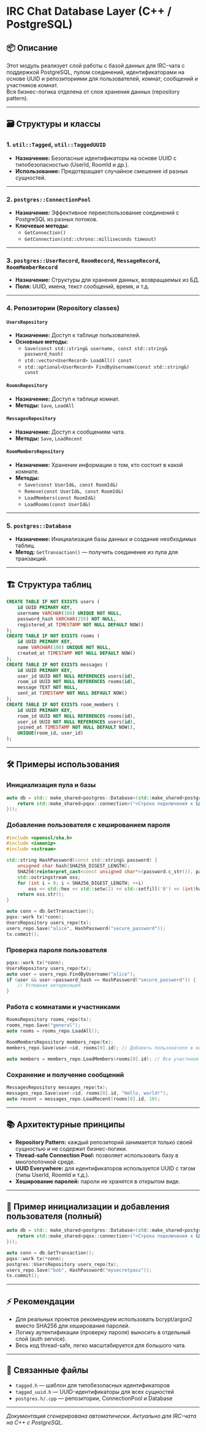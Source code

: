 # IRC Chat Database Layer (C++ / PostgreSQL)

## 📦 Описание

Этот модуль реализует слой работы с базой данных для IRC-чата с поддержкой PostgreSQL, пулом соединений, идентификаторами на основе UUID и репозиториями для пользователей, комнат, сообщений и участников комнат.  
Вся бизнес-логика отделена от слоя хранения данных (repository pattern).

---

## 🗃️ Структуры и классы

### 1. `util::Tagged`, `util::TaggedUUID`

- **Назначение:** Безопасные идентификаторы на основе UUID с типобезопасностью (UserId, RoomId и др.).
- **Использование:** Предотвращает случайное смешение id разных сущностей.

---

### 2. `postgres::ConnectionPool`

- **Назначение:** Эффективное переиспользование соединений с PostgreSQL из разных потоков.
- **Ключевые методы:**
    - `GetConnection()`
    - `GetConnection(std::chrono::milliseconds timeout)`

---

### 3. `postgres::UserRecord`, `RoomRecord`, `MessageRecord`, `RoomMemberRecord`

- **Назначение:** Cтруктуры для хранения данных, возвращаемых из БД.
- **Поля:** UUID, имена, текст сообщений, время, и т.д.

---

### 4. Репозитории (Repository classes)

#### `UsersRepository`

- **Назначение:** Доступ к таблице пользователей.
- **Основные методы:**
    - `Save(const std::string& username, const std::string& password_hash)`
    - `std::vector<UserRecord> LoadAll() const`
    - `std::optional<UserRecord> FindByUsername(const std::string&) const`

#### `RoomsRepository`

- **Назначение:** Доступ к таблице комнат.
- **Методы:** `Save`, `LoadAll`

#### `MessagesRepository`

- **Назначение:** Доступ к сообщениям чата.
- **Методы:** `Save`, `LoadRecent`

#### `RoomMembersRepository`

- **Назначение:** Хранение информации о том, кто состоит в какой комнате.
- **Методы:**
    - `Save(const UserId&, const RoomId&)`
    - `Remove(const UserId&, const RoomId&)`
    - `LoadMembers(const RoomId&)`
    - `LoadRooms(const UserId&)`

---

### 5. `postgres::Database`

- **Назначение:** Инициализация базы данных и создание необходимых таблиц.
- **Метод:** `GetTransaction()` — получить соединение из пула для транзакций.

---

## 🏗️ Структура таблиц

```sql
CREATE TABLE IF NOT EXISTS users (
    id UUID PRIMARY KEY,
    username VARCHAR(100) UNIQUE NOT NULL,
    password_hash VARCHAR(256) NOT NULL,
    registered_at TIMESTAMP NOT NULL DEFAULT NOW()
);
CREATE TABLE IF NOT EXISTS rooms (
    id UUID PRIMARY KEY,
    name VARCHAR(100) UNIQUE NOT NULL,
    created_at TIMESTAMP NOT NULL DEFAULT NOW()
);
CREATE TABLE IF NOT EXISTS messages (
    id UUID PRIMARY KEY,
    user_id UUID NOT NULL REFERENCES users(id),
    room_id UUID NOT NULL REFERENCES rooms(id),
    message TEXT NOT NULL,
    sent_at TIMESTAMP NOT NULL DEFAULT NOW()
);
CREATE TABLE IF NOT EXISTS room_members (
    id UUID PRIMARY KEY,
    room_id UUID NOT NULL REFERENCES rooms(id),
    user_id UUID NOT NULL REFERENCES users(id),
    joined_at TIMESTAMP NOT NULL DEFAULT NOW(),
    UNIQUE(room_id, user_id)
);
```

---

## 🛠️ Примеры использования

### Инициализация пула и базы

```cpp
auto db = std:: make_shared<postgres::Database>(std::make_shared<postgres::ConnectionPool>(num_threads, []() {
    return std::make_shared<pqxx::connection>("<Строка подключения к БД>");
}));
```

### Добавление пользователя с хешированием пароля

```cpp
#include <openssl/sha.h>
#include <iomanip>
#include <sstream>

std::string HashPassword(const std::string& password) {
    unsigned char hash[SHA256_DIGEST_LENGTH];
    SHA256(reinterpret_cast<const unsigned char*>(password.c_str()), password.size(), hash);
    std::ostringstream oss;
    for (int i = 0; i < SHA256_DIGEST_LENGTH; ++i)
        oss << std::hex << std::setw(2) << std::setfill('0') << (int)hash[i];
    return oss.str();
}

auto conn = db.GetTransaction();
pqxx::work tx(*conn);
UsersRepository users_repo(tx);
users_repo.Save("alice", HashPassword("secure_password"));
tx.commit();
```

### Проверка пароля пользователя

```cpp
pqxx::work tx(*conn);
UsersRepository users_repo(tx);
auto user = users_repo.FindByUsername("alice");
if (user && user->password_hash == HashPassword("secure_password")) {
    // Успешная авторизация
}
```

### Работа с комнатами и участниками

```cpp
RoomsRepository rooms_repo(tx);
rooms_repo.Save("general");
auto rooms = rooms_repo.LoadAll();

RoomMembersRepository members_repo(tx);
members_repo.Save(user->id, rooms[0].id); // Добавить пользователя в комнату

auto members = members_repo.LoadMembers(rooms[0].id); // Все участники комнаты
```

### Сохранение и получение сообщений

```cpp
MessagesRepository messages_repo(tx);
messages_repo.Save(user->id, rooms[0].id, "Hello, world!");
auto recent = messages_repo.LoadRecent(rooms[0].id, 10);
```

---

## 📚 Архитектурные принципы

- **Repository Pattern:** каждый репозиторий занимается только своей сущностью и не содержит бизнес-логики.
- **Thread-safe Connection Pool:** позволяет использовать базу в многопоточной среде.
- **UUID Everywhere:** для идентификаторов используется UUID с тэгом (типы UserId, RoomId и т.д.).
- **Хеширование паролей:** пароли не хранятся в открытом виде.

---

## 📝 Пример инициализации и добавления пользователя (полный)

```cpp
auto db = std:: make_shared<postgres::Database>(std::make_shared<postgres::ConnectionPool>(num_threads, []() {
    return std::make_shared<pqxx::connection>("<Строка подключения к БД>");
}));

auto conn = db.GetTransaction();
pqxx::work tx(*conn);
postgres::UsersRepository users_repo(tx);
users_repo.Save("bob", HashPassword("mysecretpass"));
tx.commit();
```

---

## ⚡ Рекомендации

- Для реальных проектов рекомендуем использовать bcrypt/argon2 вместо SHA256 для хеширования паролей.
- Логику аутентификации (проверку пароля) выносить в отдельный слой (auth service).
- Весь код thread-safe, легко масштабируется для большого чата.

---

## 📎 Связанные файлы

- `tagged.h` — шаблон для типобезопасных идентификаторов
- `tagged_uuid.h` — UUID-идентификаторы для всех сущностей
- `postgres.h/.cpp` — репозитории, ConnectionPool и Database

---

*Документация сгенерирована автоматически. Актуально для IRC-чата на C++ с PostgreSQL.*
